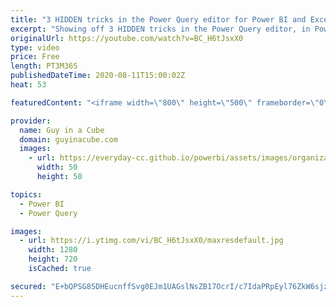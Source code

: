 ```yaml
---
title: "3 HIDDEN tricks in the Power Query editor for Power BI and Excel"
excerpt: "Showing off 3 HIDDEN tricks in the Power Query editor, in Power BI and Excel, that you may not have known about. Little things that take Power Query to the NEXT LEVEL!  📢 Become a member: https://guyinacu.be/membership \r \r *******************\r \r Want to take your Power BI skills to the next level? We"
originalUrl: https://youtube.com/watch?v=BC_H6tJsxX0
type: video
price: Free
length: PT3M36S
publishedDateTime: 2020-08-11T15:00:02Z
heat: 53

featuredContent: "<iframe width=\"800\" height=\"500\" frameborder=\"0\" src=\"https://www.youtube.com/embed/BC_H6tJsxX0\" allow=\"accelerometer; autoplay; encrypted-media; gyroscope; picture-in-picture\" allowfullscreen></iframe>"

provider:
  name: Guy in a Cube
  domain: guyinacube.com
  images:
    - url: https://everyday-cc.github.io/powerbi/assets/images/organizations/guyinacube.com-50x50.jpg
      width: 50
      height: 50

topics:
  - Power BI
  - Power Query

images:
  - url: https://i.ytimg.com/vi/BC_H6tJsxX0/maxresdefault.jpg
    width: 1280
    height: 720
    isCached: true

secured: "E+bQPSG85DHEucnffSvg0EJm1UAGslNsZB17OcrI/c7IdaPRpEyl76ZkW6sjzX2PaRTrgKf+LKqltdwbvQsQUt0IexxprQOEher89Ffhx4RG+McXe5zfw+pmyzdnj+Gjr+cJQsN5wyYkoPpXM3paB8s3J9YDxNjLvirg00+/VUSU+FVSI+x9dcOVRKTxv5KAYIBiE2s8f/yNghvkGuGF53GwF+E10FSSkOKBGDEG0XixnjTLuZwjDN7qjVKZVIqdFh+EoZod+irE0DdT472LW60l7rANGrvGeTal0IkL4L1GSZMLwqMoL/SmPdrs8Cbwf4GgDd2LzdLDnW+olRrSbbjF6692jJORbO0S0bJuWJIGN/nVloejRAte26QvfYTUvkA9ctSo1+MhD3KkzvpIY0UeUr+xP95FPh3uMd1ZA+w=;YhjIO8dqKHAn8+M/LDGy+g=="
---
```



